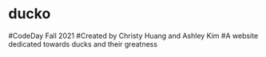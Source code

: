 # ducko
#CodeDay Fall 2021
#Created by Christy Huang and Ashley Kim
#A website dedicated towards ducks and their greatness
#
